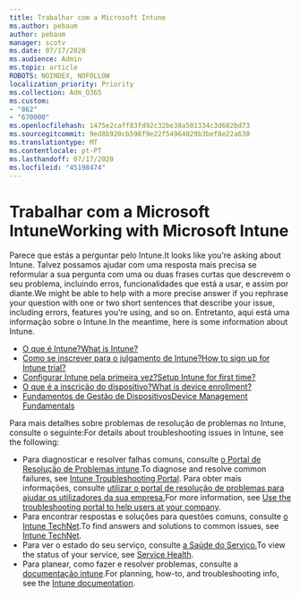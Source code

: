 ```yaml
---
title: Trabalhar com a Microsoft Intune
ms.author: pebaum
author: pebaum
manager: scotv
ms.date: 07/17/2020
ms.audience: Admin
ms.topic: article
ROBOTS: NOINDEX, NOFOLLOW
localization_priority: Priority
ms.collection: Adm_O365
ms.custom:
- "862"
- "670000"
ms.openlocfilehash: 1475e2caff83fd92c32be38a501334c3d682bd73
ms.sourcegitcommit: 9ed8b920cb598f9e22f54964029b3bef8e22a630
ms.translationtype: MT
ms.contentlocale: pt-PT
ms.lasthandoff: 07/17/2020
ms.locfileid: "45198474"
---
```

# <a name="working-with-microsoft-intune"></a><span data-ttu-id="3138e-102">Trabalhar com a Microsoft Intune</span><span class="sxs-lookup"><span data-stu-id="3138e-102">Working with Microsoft Intune</span></span>

<span data-ttu-id="3138e-103">Parece que estás a perguntar pelo Intune.</span><span class="sxs-lookup"><span data-stu-id="3138e-103">It looks like you're asking about Intune.</span></span> <span data-ttu-id="3138e-104">Talvez possamos ajudar com uma resposta mais precisa se reformular a sua pergunta com uma ou duas frases curtas que descrevem o seu problema, incluindo erros, funcionalidades que está a usar, e assim por diante.</span><span class="sxs-lookup"><span data-stu-id="3138e-104">We might be able to help with a more precise answer if you rephrase your question with one or two short sentences that describe your issue, including errors, features you’re using, and so on.</span></span> <span data-ttu-id="3138e-105">Entretanto, aqui está uma informação sobre o Intune.</span><span class="sxs-lookup"><span data-stu-id="3138e-105">In the meantime, here is some information about Intune.</span></span>

- [<span data-ttu-id="3138e-106">O que é Intune?</span><span class="sxs-lookup"><span data-stu-id="3138e-106">What is Intune?</span></span>](https://docs.microsoft.com/intune/what-is-intune)
- [<span data-ttu-id="3138e-107">Como se inscrever para o julgamento de Intune?</span><span class="sxs-lookup"><span data-stu-id="3138e-107">How to sign up for Intune trial?</span></span>](https://docs.microsoft.com/intune/free-trial-sign-up)
- [<span data-ttu-id="3138e-108">Configurar Intune pela primeira vez?</span><span class="sxs-lookup"><span data-stu-id="3138e-108">Setup Intune for first time?</span></span>](https://docs.microsoft.com/intune/setup-steps)
- [<span data-ttu-id="3138e-109">O que é a inscrição do dispositivo?</span><span class="sxs-lookup"><span data-stu-id="3138e-109">What is device enrollment?</span></span>](https://docs.microsoft.com/intune/device-enrollment)
- [<span data-ttu-id="3138e-110">Fundamentos de Gestão de Dispositivos</span><span class="sxs-lookup"><span data-stu-id="3138e-110">Device Management Fundamentals</span></span>](https://docs.microsoft.com/mem/intune/fundamentals/)

<span data-ttu-id="3138e-111">Para mais detalhes sobre problemas de resolução de problemas no Intune, consulte o seguinte:</span><span class="sxs-lookup"><span data-stu-id="3138e-111">For details about troubleshooting issues in Intune, see the following:</span></span>

- <span data-ttu-id="3138e-112">Para diagnosticar e resolver falhas comuns, consulte [o Portal de Resolução de Problemas intune](https://aka.ms/intunetroubleshooting).</span><span class="sxs-lookup"><span data-stu-id="3138e-112">To diagnose and resolve common failures, see  [Intune Troubleshooting Portal](https://aka.ms/intunetroubleshooting).</span></span> <span data-ttu-id="3138e-113">Para obter mais informações, consulte [utilizar o portal de resolução de problemas para ajudar os utilizadores da sua empresa.](https://docs.microsoft.com/intune/help-desk-operators)</span><span class="sxs-lookup"><span data-stu-id="3138e-113">For more information, see [Use the troubleshooting portal to help users at your company](https://docs.microsoft.com/intune/help-desk-operators).</span></span>
- <span data-ttu-id="3138e-114">Para encontrar respostas e soluções para questões comuns, consulte [o Intune TechNet](https://aka.ms/intuneforums).</span><span class="sxs-lookup"><span data-stu-id="3138e-114">To find answers and solutions to common issues, see [Intune TechNet](https://aka.ms/intuneforums).</span></span>
- <span data-ttu-id="3138e-115">Para ver o estado do seu serviço, consulte [a Saúde do Serviço.](https://portal.office.com/AdminPortal/Home#/servicehealth)</span><span class="sxs-lookup"><span data-stu-id="3138e-115">To view the status of your service, see [Service Health](https://portal.office.com/AdminPortal/Home#/servicehealth).</span></span>
- <span data-ttu-id="3138e-116">Para planear, como fazer e resolver problemas, consulte a [documentação intune](https://docs.microsoft.com/intune/).</span><span class="sxs-lookup"><span data-stu-id="3138e-116">For planning, how-to, and troubleshooting info, see the [Intune documentation](https://docs.microsoft.com/intune/).</span></span>